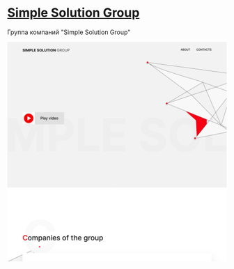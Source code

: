 # [Simple Solution Group](https://simple-solutions.group)

Группа компаний "Simple Solution Group"

![Главная страница](images/screenshot.png)
